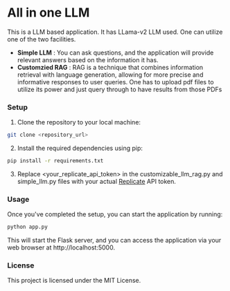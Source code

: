 # All in one LLM

This is a LLM based application. It has LLama-v2 LLM used. One can utilize one of the two facilities.

- **Simple LLM** : You can ask questions, and the application will provide relevant answers based on the information it has.
- **Customzied RAG** : RAG is a technique that combines information retrieval with language generation, allowing for more precise and informative responses to user queries. One has to upload pdf files to utilize its power and just query through to have results from those PDFs

### Setup

1. Clone the repository to your local machine:

```bash
git clone <repository_url>
```

2. Install the required dependencies using pip:

```bash
pip install -r requirements.txt
```

3. Replace <your_replicate_api_token> in the customizable_llm_rag.py and simple_llm.py files with your actual [Replicate](https://replicate.com/) API token.

### Usage

Once you've completed the setup, you can start the application by running:

```bash
python app.py
```

This will start the Flask server, and you can access the application via your web browser at http://localhost:5000.

### License

This project is licensed under the MIT License.
